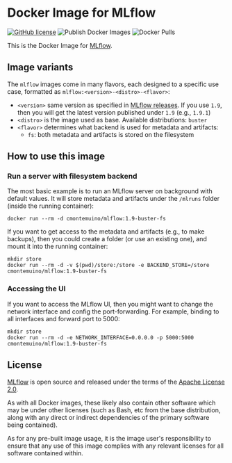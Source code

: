 # Docker Image for MLflow

[![GitHub license](https://img.shields.io/github/license/cmontemuino/docker-mlflow?color=blue)](https://github.com/cmontemuino/docker-mlflow/blob/master/LICENSE) ![Publish Docker Images](https://github.com/cmontemuino/docker-mlflow/workflows/Publish%20Docker%20Images/badge.svg) ![Docker Pulls](https://img.shields.io/docker/pulls/cmontemuino/mlflow)

This is the Docker Image for [MLflow].

## Image variants

The `mlflow` images come in many flavors, each designed to a specific use case, formatted as `mlflow:<version>-<distro>-<flavor>`:

- `<version>` same version as specified in [MLflow releases](https://github.com/mlflow/mlflow/releases). If you use `1.9`, then you will get the latest version published under `1.9` (e.g., `1.9.1`)
- `<distro>` is the image used as base. Available distributions: `buster`
- `<flavor>` determines what backend is used for metadata and artifacts:
  - `fs`: both metadata and artifacts is stored on the filesystem

## How to use this image

### Run a server with filesystem backend

The most basic example is to run an MLflow server on background with default values. It will store metadata and artifacts under the `/mlruns` folder (inside the running container):

```script
docker run --rm -d cmontemuino/mlflow:1.9-buster-fs
```

If you want to get access to the metadata and artifacts (e.g., to make backups), then you could create a folder (or use an existing one), and mount it into the running container:

```script
mkdir store
docker run --rm -d -v $(pwd)/store:/store -e BACKEND_STORE=/store cmontemuino/mlflow:1.9-buster-fs
```

### Accessing the UI

If you want to access the MLflow UI, then you might want to change the network interface and config the port-forwarding. For example, binding to all interfaces and forward port to 5000:

```script
mkdir store
docker run --rm -d -e NETWORK_INTERFACE=0.0.0.0 -p 5000:5000 cmontemuino/mlflow:1.9-buster-fs
```

## License

[MLflow] is open source and released under the terms of the [Apache License 2.0](https://github.com/mlflow/mlflow/blob/master/LICENSE.txt).

As with all Docker images, these likely also contain other software which may be under other licenses (such as Bash, etc from the base distribution, along with any direct or indirect dependencies of the primary software being contained).

As for any pre-built image usage, it is the image user's responsibility to ensure that any use of this image complies with any relevant licenses for all software contained within.

[MLflow]: https://mlflow.org